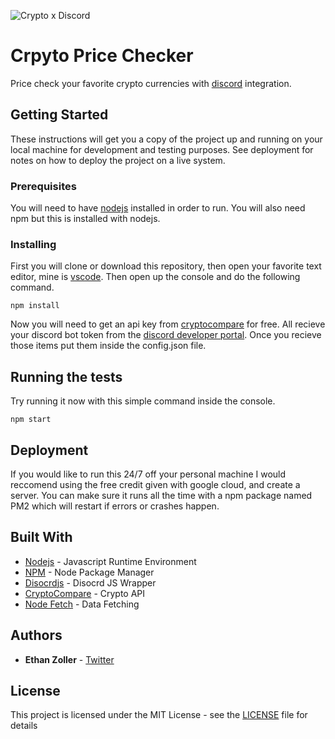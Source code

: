 ![Crypto x Discord](https://i.gyazo.com/21ce6e904beeabfa4488e354d4961b17.png)

# Crpyto Price Checker

Price check your favorite crypto currencies with [discord](https://discordapp.com/) integration.

## Getting Started

These instructions will get you a copy of the project up and running on your local machine for development and testing purposes. See deployment for notes on how to deploy the project on a live system.

### Prerequisites

You will need to have [nodejs](https://nodejs.org/en/) installed in order to run. You will also need npm but this is installed with nodejs.

### Installing

First you will clone or download this repository, then open your favorite text editor, mine is [vscode](https://code.visualstudio.com/). Then open up the console and do the following command.

```
npm install
```

Now you will need to get an api key from [cryptocompare](https://min-api.cryptocompare.com/) for free. All recieve your discord bot token from the [discord developer portal](https://discordapp.com/developers/applications). Once you recieve those items put them inside the config.json file.

## Running the tests

Try running it now with this simple command inside the console.

```
npm start
```

## Deployment

If you would like to run this 24/7 off your personal machine I would reccomend using the free credit given with google cloud, and create a server. You can make sure it runs all the time with a npm package named PM2 which will restart if errors or crashes happen.

## Built With

* [Nodejs](https://nodejs.org/en/) - Javascript Runtime Environment
* [NPM](https://www.npmjs.com/) - Node Package Manager
* [Disocrdjs](https://discord.js.org/#/) - Disocrd JS Wrapper
* [CryptoCompare](https://www.cryptocompare.com/) - Crypto API
* [Node Fetch](https://www.npmjs.com/package/node-fetch) - Data Fetching

## Authors

* **Ethan Zoller** - [Twitter](https://twitter.com/ethanzolla)

## License

This project is licensed under the MIT License - see the [LICENSE](LICENSE) file for details
